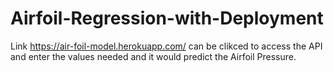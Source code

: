 # Airfoil-Regression-with-Deployment


Link https://air-foil-model.herokuapp.com/ can be clikced to access the API and enter the values needed and it would predict the Airfoil Pressure.
